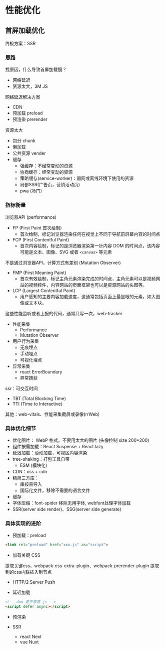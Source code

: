 # 性能优化

## 首屏加载优化

终极方案：SSR

### 思路

找原因，什么导致首屏加载慢？

- 网络延迟
- 资源太大，3M JS

网络延迟解决方案

- CDN
- 预加载 preload
- 预渲染 prerender

资源太大

- 包分 chunk
- 懒加载
- 公共资源 vender
- 缓存
  - 强缓存：不经常变动的资源
  - 协商缓存：经常变动的资源
  - 策略缓存(service-worker)：弱网或离线环境下使用的资源
  - 局部SSR(广告页，营销活动页)
  - pwa (冷门)

### 指标衡量

浏览器API (performance)

- FP (First Paint 首次绘制)
  - 首次绘制，标记浏览器渲染任何在视觉上不同于导航前屏幕内容的时间点
- FCP (First Contentful Paint)
  - 首次内容绘制，标记的是浏览器渲染第一针内容 DOM 的时间点，该内容可能是文本、图像、SVG 或者 `<canvas>` 等元素

不是通过浏览器API，计算方式有差别 (Mutation Observer)

- FMP (First Meaning Paint)
  - 首次有效绘制，标记主角元素渲染完成的时间点，主角元素可以是视频网站的视频控件，内容网站的页面框架也可以是资源网站的头图等。 
- LCP (Largest Contentful Paint)
  - 用户感知的主要内容加载速度，这通常包括页面上最显眼的元素，如大图像或文本块。

这些性能监听或者上报的代码，通常只写一次，web-tracker
- 性能采集
  - Performance
  - Mutation Observer
- 用户行为采集
  - 无痕埋点
  - 手动埋点
  - 可视化埋点
- 异常采集
  - react  ErrorBoundary
  - 异常捕获

ssr：可交互时间

 - TBT (Total Blocking Time)
 - TTI (Time to Interactive)

其他：web-vitals、性能采集截屏或录像(rrWeb)

### 具体优化细节

- 优化图片： WebP 格式，不要用太大的图片 (头像控制 size 200*200)
- 组件按需加载：React Suspense + React.lazy
- 延迟加载：滚动加载，可视区内容渲染
- tree-shaking：打包工具自带
  - ESM (模块化) 
- CDN：oss + cdn
- 精简三方库：
  - 库按需导入
  - 国际化文件，移除不需要的语言文件
- 缓存
- 字体压缩：font-spider 移除无用字体, webfont处理字体加载
- SSR(server side render)、SSG(server side generate)

### 具体实现的进阶

- 预加载：preload

```html
<link rel="preload" href="xxx.js" as="script">
```

- 加载关键 CSS

提取关键css，webpack-css-extra-plugin、webpack-prerender-plugin
提取到的css内联插入到节点

- HTTP/2 Server Push

- 延迟加载

```html
<!-- dom 要不要等 js -->
<script defer async></script>
```

- 预渲染

- SSR
  - react Next
  - vue Nuxt